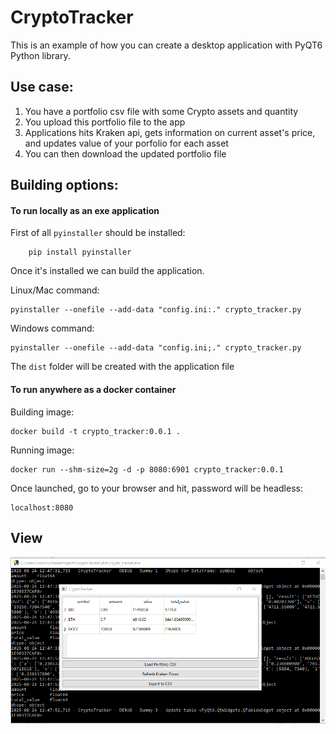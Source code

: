 # CryptoTracker

This is an example of how you can create a desktop application with PyQT6 Python library. 

## Use case:

1. You have a portfolio csv file with some Crypto assets and quantity
2. You upload this portfolio file to the app
3. Applications hits Kraken api, gets information on current asset's price, and updates value of your porfolio for each asset
4. You can then download the updated portfolio file

## Building options:

#### To run locally as an exe application

First of all `pyinstaller` should be installed:

```
    pip install pyinstaller
```
Once it's installed we can build the application.

Linux/Mac command:

```
pyinstaller --onefile --add-data "config.ini:." crypto_tracker.py
```

Windows command:

```
pyinstaller --onefile --add-data "config.ini;." crypto_tracker.py
```

The `dist` folder will be created with the application file


#### To run anywhere as a docker container

Building image:
```commandline
docker build -t crypto_tracker:0.0.1 .
```

Running image:
```commandline
docker run --shm-size=2g -d -p 8080:6901 crypto_tracker:0.0.1
```

Once launched, go to your browser and hit, password will be headless:
```commandline
localhost:8080
```






## View

![Default output](https://github.com/kolyaiks/crypto_tracker/blob/master/images/screenshot.png)

